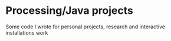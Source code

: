# Processing/Java projects

Some code I wrote for personal projects, research and interactive installations work
